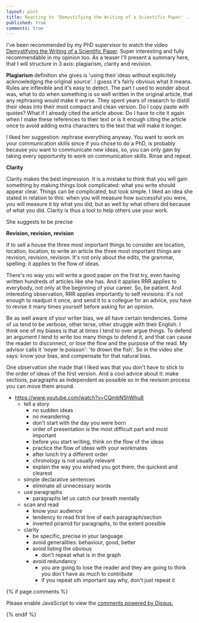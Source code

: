 ```yaml
---
layout: post
title: Reacting to 'Demystifying the Writing of a Scientific Paper' .
published: true
comments: true
---
```


   
I've been recommended by my PhD supervisor to watch the video [Demystifying the Writing of a Scientific Paper](https://www.youtube.com/watch?v=CQmbN5hWhu8).
Super interesting and fully recommendable in my opinion too. As a teaser I'll 
present a summary here, that I will structure in 3 axis: plagiarism, clarity and revision.

**Plagiarism** definition she gives is 'using their ideas without explicitely acknowledging the original source'.
I guess it's fairly obvious what it means. Rules are inflexible and it's easy to detect.
The part I used to wonder about was, what to do when something is so well written in the 
original article, that any rephrasing would make it worse. 
They spent years of research to distill their ideas into their most compact and clean version. 
Do I copy paste with quotes?
What if I already cited the article above. Do I have to cite it again when I make these
references to their text or is it enough citing the article once to avoid adding extra
characters to the text that will make it longer.

I liked her suggestion: rephrase everything anyway. You want to work on your communication skills
since if you chose to do a PhD, is probably because you want to communicate new ideas, 
so, you can only gain by taking every opportunity to work on communication skills. Rinse and repeat.

**Clarity**

Clarity makes the best impression. It is a mistake to think that you will gain
something by making things look complicated: what you write should appear clear.
Things can be complicated, but look simple.
I liked an idea she stated in relation to this: when you will measure how successful
you were, you will measure it by what you did, but as well by what others did
because of what you did. Clarity is thus a tool to help others use your work.
 
She suggests to be precise

**Revision, revision, revision**

If to sell a house the three most important things to consider are location, location, 
location, to write an article the three most important things are revision, revision,
revision. It's not only about the edits, the grammar, spelling: it applies to the flow of ideas.

There's no way you will write a good paper on the first try, even having written hundreds
of articles like she has. And it applies RRR applies to everybody, not only at the beginning
of your career. So, be patient. And interesting observation, RRR applies importantly to 
self revisions: it's not enough to readjust it once, and send it to a collegue for an advice,
you have to revise it many times yourself before asking for an opinion.

Be as well aware of your writer bias, we all have certain tendencies. Some of us tend to be verbose,
other terse, other struggle with their English. I think one of my biases is that at times 
I tend to over argue things. To defend an argument I tend to write too many things to defend it, and
that can cause the reader to disconnect, or lose the flow and the purpose of the read. My advisor
calls it 'noyer le poisson': 'to drown the fish'. So in the video she says: know your bias, and
compensate for that natural bias.

One observation she made that I liked was that you don't have to stick to the order of 
ideas of the first version. And a cool advice about it: make sections, paragraphs as independent as 
possible so in the revision process you can move them around.





- https://www.youtube.com/watch?v=CQmbN5hWhu8
  - tell a story
    - no sudden ideas
    - no meandering
    - don't start with the day you were born
    - order of presentation is the most difficult part and most important
    - before you start writing, think on the flow of the ideas
    - practice the flow of ideas with your workmates
    - after lunch try a different order
    - chronology is not usually relevant
    - explain the way you wished you got there, the quickest and clearest
  - simple declarative sentences
    - eliminate all unnecessary words
  - use paragraphs
    - paragraphs let us catch our breath mentally
  - scan and read
    - know your audience
    - tendency to read first line of each paragraph/section
    - inverted piramid for paragraphs, to the extent possible
  - clarity 
    - be specific, precise in your language
    - avoid generalities: behaviour, good, better
    - avoid listing the obvious
      - don't repeat what is in the graph
    - avoid redundancy
      - you are going to lose the reader and they are going to think you don't have as much to contribute
      - if you repeat sth important say why, don't just repeat it









{% if page.comments %} 



<div id="disqus_thread"></div>
<script>

/**
*  RECOMMENDED CONFIGURATION VARIABLES: EDIT AND UNCOMMENT THE SECTION BELOW TO INSERT DYNAMIC VALUES FROM YOUR PLATFORM OR CMS.
*  LEARN WHY DEFINING THESE VARIABLES IS IMPORTANT: https://disqus.com/admin/universalcode/#configuration-variables*/
/*
var disqus_config = function () {
this.page.url = PAGE_URL;  // Replace PAGE_URL with your page's canonical URL variable
this.page.identifier = PAGE_IDENTIFIER; // Replace PAGE_IDENTIFIER with your page's unique identifier variable
};
*/
(function() { // DON'T EDIT BELOW THIS LINE
var d = document, s = d.createElement('script');
s.src = 'https://https-lucehe-github-io.disqus.com/embed.js';
s.setAttribute('data-timestamp', +new Date());
(d.head || d.body).appendChild(s);
})();
</script>
<noscript>Please enable JavaScript to view the <a href="https://disqus.com/?ref_noscript">comments powered by Disqus.</a></noscript>



{% endif %}

